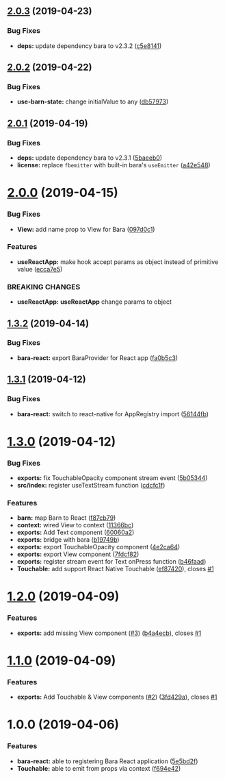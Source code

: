 ## [2.0.3](https://github.com/barajs/bara-react/compare/v2.0.2...v2.0.3) (2019-04-23)


### Bug Fixes

* **deps:** update dependency bara to v2.3.2 ([c5e8141](https://github.com/barajs/bara-react/commit/c5e8141))

## [2.0.2](https://github.com/barajs/bara-react/compare/v2.0.1...v2.0.2) (2019-04-22)


### Bug Fixes

* **use-barn-state:** change initialValue to any ([db57973](https://github.com/barajs/bara-react/commit/db57973))

## [2.0.1](https://github.com/barajs/bara-react/compare/v2.0.0...v2.0.1) (2019-04-19)


### Bug Fixes

* **deps:** update dependency bara to v2.3.1 ([5baeeb0](https://github.com/barajs/bara-react/commit/5baeeb0))
* **license:** replace `fbemitter` with built-in bara's `useEmitter` ([a42e548](https://github.com/barajs/bara-react/commit/a42e548))

# [2.0.0](https://github.com/barajs/bara-react/compare/v1.3.2...v2.0.0) (2019-04-15)


### Bug Fixes

* **View:** add name prop to View for Bara ([097d0c1](https://github.com/barajs/bara-react/commit/097d0c1))


### Features

* **useReactApp:** make hook accept params as object instead of primitive value ([ecca7e5](https://github.com/barajs/bara-react/commit/ecca7e5))


### BREAKING CHANGES

* **useReactApp:** **useReactApp** change params to object

## [1.3.2](https://github.com/barajs/bara-react/compare/v1.3.1...v1.3.2) (2019-04-14)


### Bug Fixes

* **bara-react:** export BaraProvider for React app ([fa0b5c3](https://github.com/barajs/bara-react/commit/fa0b5c3))

## [1.3.1](https://github.com/barajs/bara-react/compare/v1.3.0...v1.3.1) (2019-04-12)


### Bug Fixes

* **bara-react:** switch to react-native for AppRegistry import ([56144fb](https://github.com/barajs/bara-react/commit/56144fb))

# [1.3.0](https://github.com/barajs/bara-react/compare/v1.2.0...v1.3.0) (2019-04-12)


### Bug Fixes

* **exports:** fix TouchableOpacity component stream event ([5b05344](https://github.com/barajs/bara-react/commit/5b05344))
* **src/index:** register useTextStream function ([cdcfc1f](https://github.com/barajs/bara-react/commit/cdcfc1f))


### Features

* **barn:** map Barn to React ([f87cb79](https://github.com/barajs/bara-react/commit/f87cb79))
* **context:** wired View to context ([11366bc](https://github.com/barajs/bara-react/commit/11366bc))
* **exports:** Add Text component ([60060a2](https://github.com/barajs/bara-react/commit/60060a2))
* **exports:** bridge <View> with bara ([b19749b](https://github.com/barajs/bara-react/commit/b19749b))
* **exports:** export TouchableOpacity component ([4e2ca64](https://github.com/barajs/bara-react/commit/4e2ca64))
* **exports:** export View component ([7fdcf82](https://github.com/barajs/bara-react/commit/7fdcf82))
* **exports:** register stream event for Text onPress function ([b46faad](https://github.com/barajs/bara-react/commit/b46faad))
* **Touchable:** add support React Native Touchable ([ef87420](https://github.com/barajs/bara-react/commit/ef87420)), closes [#1](https://github.com/barajs/bara-react/issues/1)

# [1.2.0](https://github.com/barajs/bara-react/compare/v1.1.0...v1.2.0) (2019-04-09)


### Features

* **exports:** add missing View component ([#3](https://github.com/barajs/bara-react/issues/3)) ([b4a4ecb](https://github.com/barajs/bara-react/commit/b4a4ecb)), closes [#1](https://github.com/barajs/bara-react/issues/1)

# [1.1.0](https://github.com/barajs/bara-react/compare/v1.0.0...v1.1.0) (2019-04-09)


### Features

* **exports:** Add Touchable & View components ([#2](https://github.com/barajs/bara-react/issues/2)) ([3fd429a](https://github.com/barajs/bara-react/commit/3fd429a)), closes [#1](https://github.com/barajs/bara-react/issues/1)

# 1.0.0 (2019-04-06)


### Features

* **bara-react:** able to registering Bara React application ([5e5bd2f](https://github.com/barajs/bara-react/commit/5e5bd2f))
* **Touchable:** able to emit from props via context ([f694e42](https://github.com/barajs/bara-react/commit/f694e42))
